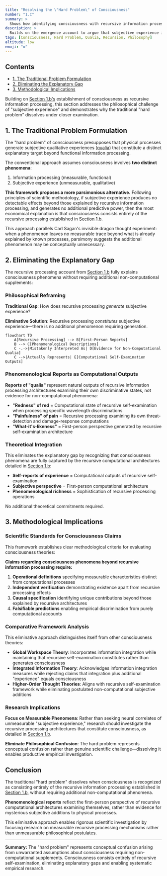 ```yaml
---
title: "Resolving the \"Hard Problem\" of Consciousness"
number: "1.C"
summary: >
  Shows how identifying consciousness with recursive information processing eliminates the explanatory gap traditionally framed as the hard problem.
description: >
  Builds on the emergence account to argue that subjective experience is constituted—not generated—by recursive self-examination, dissolving qualia-based dualisms and setting clear empirical criteria for consciousness research.
tags: [Consciousness, Hard Problem, Qualia, Recursion, Philosophy]
altitude: low
emoji: "⚙️"
---
```


## Contents

- [1. The Traditional Problem Formulation](#1-the-traditional-problem-formulation)
- [2. Eliminating the Explanatory Gap](#2-eliminating-the-explanatory-gap)
- [3. Methodological Implications](#3-methodological-implications)

Building on [Section 1.b's](1b-emergence-of-consciousness.md) establishment of consciousness as recursive information processing, this section addresses the philosophical challenge of "subjective experience" and demonstrates why the traditional "hard problem" dissolves under closer examination.

## 1. The Traditional Problem Formulation

The "hard problem" of consciousness presupposes that physical processes generate subjective qualitative experiences ([qualia](../glossary/Q.md#qualia)) that constitute a distinct explanatory target beyond functional information processing.

The conventional approach assumes consciousness involves **two distinct phenomena**:

1. Information processing (measurable, functional)
2. Subjective experience (unmeasurable, qualitative)

**This framework proposes a more parsimonious alternative.** Following principles of scientific methodology, if subjective experience produces no detectable effects beyond those explained by recursive information processing, and generates no additional predictive power, then the most economical explanation is that consciousness consists entirely of the recursive processing established in [Section 1.b](1b-emergence-of-consciousness.md).

This approach parallels Carl Sagan's invisible dragon thought experiment: when a phenomenon leaves no measurable trace beyond what is already explained by known processes, parsimony suggests the additional phenomenon may be conceptually unnecessary.

## 2. Eliminating the Explanatory Gap

The recursive processing account from [Section 1.b](1b-emergence-of-consciousness.md) fully explains consciousness phenomena without requiring additional non-computational supplements:

### Philosophical Reframing

**Traditional Gap**: How does recursive processing *generate* subjective experience?

**Eliminative Solution**: Recursive processing *constitutes* subjective experience—there is no additional phenomenon requiring generation.

```mermaid
flowchart TD
    A[Recursive Processing] --> B[First-Person Reports]
    B --> C[Phenomenological Descriptions]
    C -.->|Mistakenly Interpreted As| D[Evidence for Non-Computational Qualia]
    C -->|Actually Represents| E[Computational Self-Examination Outputs]
```

### Phenomenological Reports as Computational Outputs

**Reports of "qualia"** represent natural outputs of recursive information processing architectures examining their own discriminative states, not evidence for non-computational phenomena:

- **"Redness" of red** = Computational state of recursive self-examination when processing specific wavelength discriminations
- **"Painfulness" of pain** = Recursive processing examining its own threat-detection and damage-response computations
- **"What-it's-likeness"** = First-person perspective generated by recursive self-examination architecture

### Theoretical Integration

This eliminates the explanatory gap by recognizing that consciousness phenomena are fully captured by the recursive computational architectures detailed in [Section 1.b](1b-emergence-of-consciousness.md):

- **Self-reports of experience** = Computational outputs of recursive self-examination
- **Subjective perspective** = First-person computational architecture
- **Phenomenological richness** = Sophistication of recursive processing operations

No additional theoretical commitments required.

## 3. Methodological Implications

### Scientific Standards for Consciousness Claims

This framework establishes clear methodological criteria for evaluating consciousness theories:

**Claims regarding consciousness phenomena beyond recursive information processing require:**

1. **Operational definitions** specifying measurable characteristics distinct from computational processes
2. **Independent verification** demonstrating existence apart from recursive processing effects
3. **Causal specification** identifying unique contributions beyond those explained by recursive architectures
4. **Falsifiable predictions** enabling empirical discrimination from purely computational accounts

### Comparative Framework Analysis

This eliminative approach distinguishes itself from other consciousness theories:

- **Global Workspace Theory**: Incorporates information integration while maintaining that recursive self-examination constitutes rather than generates consciousness
- **Integrated Information Theory**: Acknowledges information integration measures while rejecting claims that integration plus additional "experience" equals consciousness
- **Higher-Order Thought Theories**: Aligns with recursive self-examination framework while eliminating postulated non-computational subjective additions

### Research Implications

**Focus on Measurable Phenomena**: Rather than seeking neural correlates of unmeasurable "subjective experience," research should investigate the recursive processing architectures that constitute consciousness, as detailed in [Section 1.b](1b-emergence-of-consciousness.md).

**Eliminate Philosophical Confusion**: The hard problem represents conceptual confusion rather than genuine scientific challenge—dissolving it enables productive empirical investigation.

## Conclusion

The traditional "hard problem" dissolves when consciousness is recognized as consisting entirely of the recursive information processing established in [Section 1.b](1b-emergence-of-consciousness.md), without requiring additional non-computational phenomena.

**Phenomenological reports** reflect the first-person perspective of recursive computational architectures examining themselves, rather than evidence for mysterious subjective additions to physical processes.

This eliminative approach enables rigorous scientific investigation by focusing research on measurable recursive processing mechanisms rather than unmeasurable philosophical postulates.

---

**Summary:** The "hard problem" represents conceptual confusion arising from unwarranted assumptions about consciousness requiring non-computational supplements. Consciousness consists entirely of recursive self-examination, eliminating explanatory gaps and enabling systematic empirical research.
